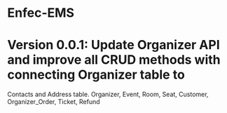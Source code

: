 # Enfec-EMS
# Version 0.0.1: Update Organizer API and improve all CRUD methods with connecting Organizer table to
Contacts and Address table. 
Organizer, Event, Room, Seat, Customer, Organizer_Order, Ticket, Refund
